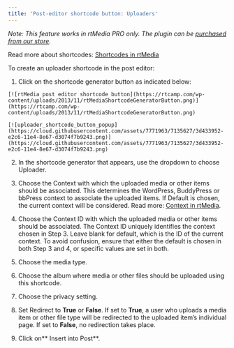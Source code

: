 ```yaml
---
title: 'Post-editor shortcode button: Uploaders'
---
```


_Note: This feature works in rtMedia PRO only. The plugin can be [purchased from our store](https://rtcamp.com/store/rtmedia-pro/)._

Read more about shortcodes: [Shortcodes in rtMedia](https://rtcamp.com/rtmedia/docs/common/shortcodes/)

To create an uploader shortcode in the post editor:
	
  1. Click on the shortcode generator button as indicated below:

    [![rtMedia post editor shortcode button](https://rtcamp.com/wp-content/uploads/2013/11/rtMediaShortcodeGeneratorButton.png)](https://rtcamp.com/wp-content/uploads/2013/11/rtMediaShortcodeGeneratorButton.png)

    [![uploader_shortcode_button_popup](https://cloud.githubusercontent.com/assets/7771963/7135627/3d433952-e2c6-11e4-8e67-d3074f7b9243.png)](https://cloud.githubusercontent.com/assets/7771963/7135627/3d433952-e2c6-11e4-8e67-d3074f7b9243.png)

  2. In the shortcode generator that appears, use the dropdown to choose Uploader.
	
  3. Choose the Context with which the uploaded media or other items should be associated. This determines the WordPress, BuddyPress or bbPress context to associate the uploaded items. If Default is chosen, the current context will be considered. Read more: [Context in rtMedia](https://rtcamp.com/rtmedia/docs/core-concepts/context/).
	
  4. Choose the Context ID with which the uploaded media or other items should be associated. The Context ID uniquely identifies the context chosen in Step 3. Leave blank for default, which is the ID of the current context.
To avoid confusion, ensure that either the default is chosen in both Step 3 and 4, or specific values are set in both.

  5. Choose the media type.

  6. Choose the album where media or other files should be uploaded using this shortcode.

  7. Choose the privacy setting.
	
  8. Set Redirect to **True** or **False**. If set to **True**, a user who uploads a media item or other file type will be redirected to the uploaded item’s individual page. If set to **False**, no redirection takes place.
	
  9. Click on** Insert into Post**.

